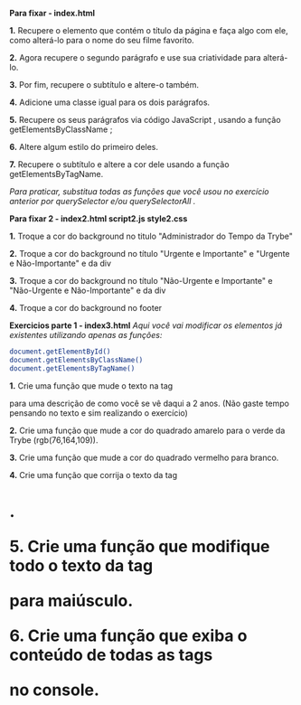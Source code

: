 **Para fixar - index.html**

**1.** Recupere o elemento que contém o título da página e faça algo com ele, como alterá-lo para o nome do seu filme favorito.

**2.** Agora recupere o segundo parágrafo e use sua criatividade para alterá-lo.

**3.** Por fim, recupere o subtítulo e altere-o também.

**4.** Adicione uma classe igual para os dois parágrafos.

**5.** Recupere os seus parágrafos via código JavaScript , usando a função getElementsByClassName ;

**6.** Altere algum estilo do primeiro deles.

**7.** Recupere o subtítulo e altere a cor dele usando a função getElementsByTagName.

_Para praticar, substitua todas as funções que você usou no exercício anterior por querySelector e/ou querySelectorAll ._

**Para fixar 2 - index2.html script2.js style2.css**

**1.** Troque a cor do background no titulo "Administrador do Tempo da Trybe"

**2.** Troque a cor do background no título "Urgente e Importante" e "Urgente e Não-Importante" e da div

**3.** Troque a cor do background no título "Não-Urgente e Importante" e "Não-Urgente e Não-Importante" e da div

**4.** Troque a cor do background no footer

**Exercicios parte 1 - index3.html**
_Aqui você vai modificar os elementos já existentes utilizando apenas as funções:_
```sh
document.getElementById()
document.getElementsByClassName()
document.getElementsByTagName()
```
**1.** Crie uma função que mude o texto na tag <p> para uma descrição de como você se vê daqui a 2 anos. (Não gaste tempo pensando no texto e sim realizando o exercício)

**2.** Crie uma função que mude a cor do quadrado amarelo para o verde da Trybe (rgb(76,164,109)).

**3.** Crie uma função que mude a cor do quadrado vermelho para branco.

**4.** Crie uma função que corrija o texto da tag <h1>.

**5.** Crie uma função que modifique todo o texto da tag <p> para maiúsculo.

**6.** Crie uma função que exiba o conteúdo de todas as tags <p> no console.